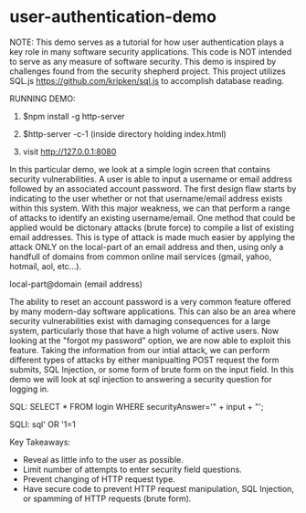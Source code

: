 # user-authentication-demo

NOTE: This demo serves as a tutorial for how user authentication plays a key role in 
many software security applications. This code is NOT intended to serve as any measure 
of software security. This demo is inspired by challenges found from the security 
shepherd project. This project utilizes SQL.js https://github.com/kripken/sql.js to 
accomplish database reading.

RUNNING DEMO:

1) $npm install -g http-server

2) $http-server -c-1 (inside directory holding index.html)

3) visit http://127.0.0.1:8080

In this particular demo, we look at a simple login screen that contains security 
vulnerabilities. A user is able to input a username or email address followed by 
an associated account password. The first design flaw starts by indicating to the 
user whether or not that username/email address exists within this system. With 
this major weakness, we can that perform a range of attacks to identify an existing 
username/email. One method that could be applied would be dictonary attacks (brute force) 
to compile a list of existing email addresses. This is type of attack is made much 
easier by applying the attack ONLY on the local-part of an email address and then, 
using only a handfull of domains from common online mail services (gmail, yahoo, 
hotmail, aol, etc...).

local-part@domain	(email address)

The ability to reset an account password is a very common feature offered by many 
modern-day software applications. This can also be an area where security vulnerabilities 
exist with damaging consequences for a large system, particularly those that have a 
high volume of active users. Now looking at the "forgot my password" option, we are now able 
to exploit this feature. Taking the information from our intial attack, we can perform 
different types of attacks by either manipualting POST request the form submits, SQL Injection, 
or some form of brute form on the input field. In this demo we will look at sql injection to
answering a security question for logging in.

SQL:	SELECT * FROM login WHERE securityAnswer='" + input + "';

SQLI:	sql' OR '1=1

Key Takeaways:

* Reveal as little info to the user as possible.
* Limit number of attempts to enter security field questions.
* Prevent changing of HTTP request type.
* Have secure code to prevent HTTP request manipulation, SQL Injection,
or spamming of HTTP requests (brute form).